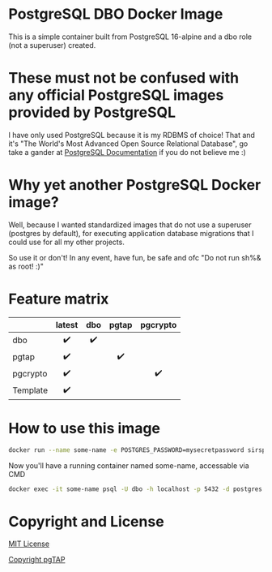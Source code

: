 # PostgreSQL DBO Docker Image

This is a simple container built from PostgreSQL 16-alpine and a dbo role (not a superuser) created.

# **These must not be confused with any official PostgreSQL images provided by PostgreSQL**
I have only used PostgreSQL because it is my RDBMS of choice! That and it's "The World's Most Advanced Open Source Relational Database", go take a gander at [PostgreSQL Documentation](https://www.postgresql.org/) if you do not believe me :)

# Why yet another PostgreSQL Docker image?
Well, because I wanted standardized images that do not use a superuser (postgres by default), for executing application database migrations that I could use for all my other projects.

So use it or don't! In any event, have fun, be safe and ofc "Do not run sh%& as root! :)"

# Feature matrix

|          | latest | dbo | pgtap | pgcrypto|
|----------|:------:|:---:|:-----:|:-------:|
| dbo      | ✔️ | ✔️ |||
| pgtap    | ✔️ || ✔️ ||
| pgcrypto | ✔️ ||| ✔️ |
| Template | ✔️ ||||

# How to use this image
```bash
docker run --name some-name -e POSTGRES_PASSWORD=mysecretpassword sirsplat/database -d postgres
```

Now you'll have a running container named some-name, accessable via CMD

```bash
docker exec -it some-name psql -U dbo -h localhost -p 5432 -d postgres
```

# Copyright and License
[MIT License](./LICENSE)

[Copyright pgTAP](./copyright-pgtap.md)
